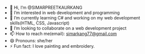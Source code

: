 - 👋 Hi, I’m @SIMARPREETKAURKANG
- 👀 I’m interested in web development and programming
- 🌱 I’m currently learning C# and working on my web development skills(HTML, CSS, Javascript)
- 💞️ I’m looking to collaborate on a web development project
- 📫 How to reach me(email): simarkang77@gmail.com
- 😄 Pronouns: she/her
- ⚡ Fun fact: I love painting and embroidery.
